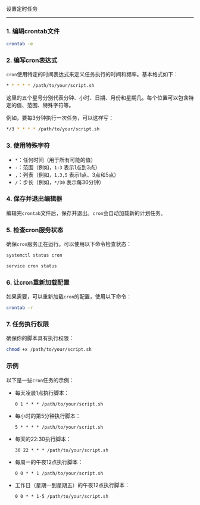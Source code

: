 设置定时任务

<hr>


### 1. 编辑crontab文件


```bash
crontab -e
```

### 2. 编写cron表达式

`cron`使用特定的时间表达式来定义任务执行的时间和频率。基本格式如下：

```bash
* * * * * /path/to/your/script.sh
```

这里的五个星号分别代表分钟、小时、日期、月份和星期几。每个位置可以包含特定的值、范围、特殊字符等。

例如，要每3分钟执行一次任务，可以这样写：

```bash
*/3 * * * * /path/to/your/script.sh
```

### 3. 使用特殊字符

- `*`：任何时间（用于所有可能的值）
- `-`：范围（例如，`1-3` 表示1点到3点）
- `,`：列表（例如，`1,3,5` 表示1点、3点和5点）
- `/`：步长（例如，`*/30` 表示每30分钟）

### 4. 保存并退出编辑器

编辑完`crontab`文件后，保存并退出。`cron`会自动加载新的计划任务。

### 5. 检查cron服务状态

确保`cron`服务正在运行。可以使用以下命令检查状态：

```bash
systemctl status cron
```

```bash
service cron status
```

### 6. 让cron重新加载配置

如果需要，可以重新加载`cron`的配置，使用以下命令：

```bash
crontab -r
```

### 7. 任务执行权限

确保你的脚本具有执行权限：

```bash
chmod +x /path/to/your/script.sh
```

### 示例

以下是一些`cron`任务的示例：

- 每天凌晨1点执行脚本：

  ```
  0 1 * * * /path/to/your/script.sh
  ```

- 每小时的第5分钟执行脚本：

  ```
  5 * * * * /path/to/your/script.sh
  ```

- 每天的22:30执行脚本：

  ```
  30 22 * * * /path/to/your/script.sh
  ```

- 每周一的午夜12点执行脚本：

  ```
  0 0 * * 1 /path/to/your/script.sh
  ```

- 工作日（星期一到星期五）的午夜12点执行脚本：

  ```
  0 0 * * 1-5 /path/to/your/script.sh
  ```